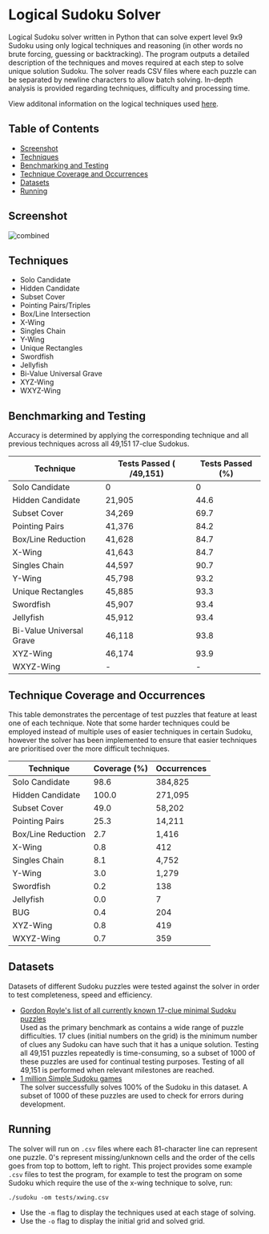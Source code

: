 <h1>Logical Sudoku Solver</h1>

Logical Sudoku solver written in Python that can solve expert level 9x9 Sudoku using only logical techniques and reasoning (in other words no brute forcing, guessing or backtracking). The program outputs a detailed description of the techniques and moves required at each step to solve unique solution Sudoku. The solver reads CSV files where each puzzle can be separated by newline characters to allow batch solving. In-depth analysis is provided regarding techniques, difficulty and processing time.

View additonal information on the logical techniques used [here](https://www.kylegough.co.uk/projects/sudoku).

## Table of Contents
- [Screenshot](#screenshot)
- [Techniques](#techniques)
- [Benchmarking and Testing](#benchmarking-and-testing)
- [Technique Coverage and Occurrences](#technique-coverage-and-occurrences)
- [Datasets](#datasets)
- [Running](#running)

## Screenshot
![combined](https://user-images.githubusercontent.com/24881448/193449962-787836fd-ca46-4592-b112-45d83fdcfb5a.png)

## Techniques
- Solo Candidate
- Hidden Candidate
- Subset Cover
- Pointing Pairs/Triples
- Box/Line Intersection
- X-Wing
- Singles Chain
- Y-Wing
- Unique Rectangles
- Swordfish
- Jellyfish
- Bi-Value Universal Grave
- XYZ-Wing
- WXYZ-Wing

## Benchmarking and Testing
Accuracy is determined by applying the corresponding technique and all previous techniques across all 49,151 17-clue Sudokus.

| Technique                | Tests Passed ( /49,151) | Tests Passed (%) |
| ------------------------ | ----------------------- | ---------------- |
| Solo Candidate           | 0                       | 0                |
| Hidden Candidate         | 21,905                  | 44.6             |
| Subset Cover             | 34,269                  | 69.7             |
| Pointing Pairs           | 41,376                  | 84.2             |
| Box/Line Reduction       | 41,628                  | 84.7             |
| X-Wing                   | 41,643                  | 84.7             |
| Singles Chain            | 44,597                  | 90.7             |
| Y-Wing                   | 45,798                  | 93.2             |
| Unique Rectangles        | 45,885                  | 93.3             |
| Swordfish                | 45,907                  | 93.4             |
| Jellyfish                | 45,912                  | 93.4             |
| Bi-Value Universal Grave | 46,118                  | 93.8             |
| XYZ-Wing                 | 46,174                  | 93.9             |
| WXYZ-Wing                | -                       | -                |

## Technique Coverage and Occurrences

This table demonstrates the percentage of test puzzles that feature at least one of each technique. Note that some harder techniques could be employed instead of multiple uses of easier techniques in certain Sudoku, however the solver has been implemented to ensure that easier techniques are prioritised over the more difficult techniques. 

| Technique          | Coverage (%) | Occurrences |
| ------------------ | ------------ | ----------- |
| Solo Candidate     | 98.6         | 384,825     |
| Hidden Candidate   | 100.0        | 271,095     |
| Subset Cover       | 49.0         | 58,202      |
| Pointing Pairs     | 25.3         | 14,211      |
| Box/Line Reduction | 2.7          | 1,416       |
| X-Wing             | 0.8          | 412         |
| Singles Chain      | 8.1          | 4,752       |
| Y-Wing             | 3.0          | 1,279       |
| Swordfish          | 0.2          | 138         |
| Jellyfish          | 0.0          | 7           |
| BUG                | 0.4          | 204         |
| XYZ-Wing           | 0.8          | 419         |
| WXYZ-Wing          | 0.7          | 359         |

## Datasets

Datasets of different Sudoku puzzles were tested against the solver in order to test completeness, speed and efficiency.

- [Gordon Royle's list of all currently known 17-clue minimal Sudoku puzzles](http://staffhome.ecm.uwa.edu.au/~00013890/sudokumin.php)
  <br />Used as the primary benchmark as contains a wide range of puzzle difficulties. 17 clues (initial numbers on the grid) is the minimum number of clues any Sudoku can have such that it has a unique solution. Testing all 49,151 puzzles repeatedly is time-consuming, so a subset of 1000 of these puzzles are used for continual testing purposes. Testing of all 49,151 is performed when relevant milestones are reached.
- [1 million Simple Sudoku games](https://www.kaggle.com/bryanpark/sudoku)
  <br />The solver successfully solves 100% of the Sudoku in this dataset. A subset of 1000 of these puzzles are used to check for errors during development.

## Running

The solver will run on `.csv` files where each 81-character line can represent one puzzle. 0's represent missing/unknown cells and the order of the cells goes from top to bottom, left to right. This project provides some example `.csv` files to test the program, for example to test the program on some Sudoku which require the use of the x-wing technique to solve, run:

```
./sudoku -om tests/xwing.csv
```

- Use the `-m` flag to display the techniques used at each stage of solving.
- Use the `-o` flag to display the initial grid and solved grid.
